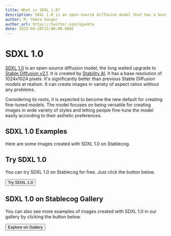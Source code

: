 ```yaml
---
title: What is SDXL 1.0?
description: SDXL 1.0 is an open-source diffusion model that has a base resolution of 1024x1024 pixels. It's an upgrade to Stable Diffusion v2.1.
author: M. Yekta Güngör
author_url: https://twitter.com/ngyekta
date: 2023-04-28T15:00:00.000Z
---
```


<script>
  import Button from '$components/buttons/Button.svelte'
  import DocImage from '$components/docs/DocImage.svelte'
</script>

# SDXL 1.0

[SDXL 1.0](https://huggingface.co/stabilityai/stable-diffusion-xl-base-1.0) is an open-source diffusion model, the long waited upgrade to [Stable Diffusion v2.1](https://huggingface.co/stabilityai/stable-diffusion-2-1-base). It is created by [Stability AI](https://stability.ai). It has a base resolution of 1024x1024 pixels. It's significantly better than previous Stable Diffusion models at realism. It can create images in variety of aspect ratios without any problems.

Considering its roots, it is expected to become the new default for creating fine-tuned models. The model focuses on being versatile for creating images in wide variety of styles and letting people fine-tune the model easily according to their asthetic preferences.

## SDXL 1.0 Examples

Here are some images created with SDXL 1.0 on Stablecog.

<DocImage src="https://ba.stablecog.com/guide/models/sdxl.jpg" alt="SDXL 1.0 Examples" width="2560" height="5760"/>

## Try SDXL 1.0

You can try SDXL 1.0 on Stablecog for free. Just click the button below.

<Button class="mt-4" href="https://stablecog.com/generate/?mi=8002bc51-7260-468f-8840-cf1e6dbe3f8a&adv=true" target="_blank">
Try SDXL 1.0
</Button>

## SDXL 1.0 on Stablecog Gallery

You can also see more examples of images created with SDXL 1.0 in our gallery by clicking the button below.

<Button class="mt-4" href="https://stablecog.com/gallery?mi=8002bc51-7260-468f-8840-cf1e6dbe3f8a" target="_blank">
  Explore on Gallery
</Button>

